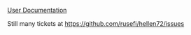 [User Documentation](https://rusefi.com/s/hellen72)

Still many tickets at https://github.com/rusefi/hellen72/issues
